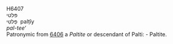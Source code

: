<body>
  <p>H6407<br>  פּלטי  <br> פַּלטִּי  ‎  palṭı̂y  <br><i>pal-tee‘ </i><br>Patronymic from <a href="h6406.htm">6406</a>  a <i>Paltite</i> or descendant of Palti: - Paltite.<br></p>
 </body>
